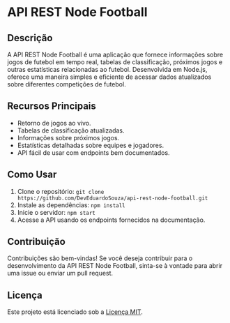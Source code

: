 # API REST Node Football

## Descrição
A API REST Node Football é uma aplicação que fornece informações sobre jogos de futebol em tempo real, tabelas de classificação, próximos jogos e outras estatísticas relacionadas ao futebol. Desenvolvida em Node.js, oferece uma maneira simples e eficiente de acessar dados atualizados sobre diferentes competições de futebol.

## Recursos Principais
- Retorno de jogos ao vivo.
- Tabelas de classificação atualizadas.
- Informações sobre próximos jogos.
- Estatísticas detalhadas sobre equipes e jogadores.
- API fácil de usar com endpoints bem documentados.

## Como Usar
1. Clone o repositório: `git clone https://github.com/DevEduardoSouza/api-rest-node-football.git`
2. Instale as dependências: `npm install`
3. Inicie o servidor: `npm start`
4. Acesse a API usando os endpoints fornecidos na documentação.

## Contribuição
Contribuições são bem-vindas! Se você deseja contribuir para o desenvolvimento da API REST Node Football, sinta-se à vontade para abrir uma issue ou enviar um pull request.

## Licença
Este projeto está licenciado sob a [Licença MIT](LICENSE).
